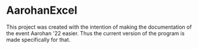 # AarohanExcel

This project was created with the intention of making the documentation of the event Aarohan '22 easier. Thus the current version of the program is made specifically for that.

